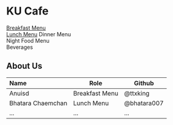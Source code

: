 # KU Cafe

[Breakfast Menu](Menu.md#-breakfast-menu)   
[Lunch Menu](Menu.md#-lunch-menu) 
Dinner Menu  
Night Food Menu  
Beverages  

## About Us


| Name      | Role      | Github   |
|:----------|-----------|----------|
| Anuisd | Breakfast Menu | @ttxking|
| Bhatara Chaemchan | Lunch Menu   | @bhatara007|
| ...       | ...       | ...      |